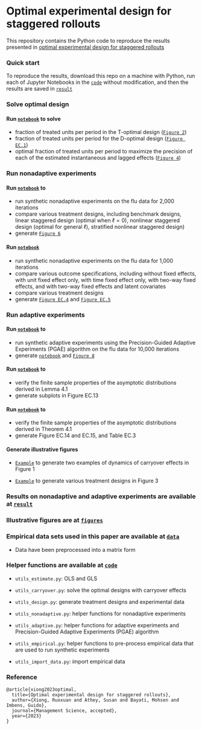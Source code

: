 # Optimal experimental design for staggered rollouts

This repository contains the Python code to reproduce the results presented in [optimal experimental design for staggered rollouts](https://papers.ssrn.com/sol3/papers.cfm?abstract_id=3483934)

### Quick start

To reproduce the results, download this repo on a machine with Python, run each of Jupyter Notebooks in the [`code`](code) without modification, and then the results are saved in [`result`](result)

### Solve optimal design

#### Run [`notebook`](code/optimal-design-Figure-2-4-EC1.ipynb) to solve

- fraction of treated units per period in the T-optimal design ([`Figure 2`](figures/carryover-t-optimal.pdf))
- fraction of treated units per period for the D-optimal design ([`Figure EC.1`](figures/carryover-d-optimal.pdf))
- optimal fraction of treated units per period to maximize the precision of each of the estimated instantaneous and lagged effects ([`Figure 4`](figures/carryover-t-optimal-s-curve.pdf))


### Run nonadaptive experiments

#### Run [`notebook`](code/nonadaptive-flu-Figure-6.ipynb) to

- run synthetic nonadaptive experiments on the flu data for 2,000 iterations 
- compare various treatment designs, including benchmark designs, linear staggered design (optimal when $\ell = 0$), nonlinear staggered design (optimal for general $\ell$), stratified nonlinear staggered design) 
- generate [`Figure 6`](TBD)

#### Run [`notebook`](code/compare-estimator-design-Figure-EC4-EC5.ipynb) 

- run synthetic nonadaptive experiments on the flu data for 1,000 iterations 
- compare various outcome specifications, including without fixed effects, with unit fixed effect only, with time fixed effect only, with two-way fixed effects, and with two-way fixed effects and latent covariates
- compare various treatment designs
- generate [`Figure EC.4`](flu/flu_N_25_T_7_various_methods-full.pdf) and [`Figure EC.5`](result/flu/flu_N_25_T_7_bias-variance.pdf) 

### Run adaptive experiments

#### Run [`notebook`](code/adaptive-flu-Figure-7-8.ipynb) to 

- run synthetic adaptive experiments using the Precision-Guided Adaptive Experiments (PGAE) algorithm on the flu data for 10,000 iterations
- generate [`notebook`](result/flu-adaptive/flu_termination_time.pdf) and [`Figure 8`](result/flu-adaptive/flu_adaptive_comparison.pdf)

#### Run [`notebook`](code/lemma-4.1-finite-sample-Figure-EC13.ipynb) to 

- verify the finite sample properties of the asymptotic distributions derived in Lemma 4.1
- generate subplots in Figure EC.13

#### Run [`notebook`](code/theorem-4.1-finite-sample-Figure-EC14-15.ipynb) to 

- verify the finite sample properties of the asymptotic distributions derived in Theorem 4.1 
- generate Figure EC.14 and EC.15, and Table EC.3


#### Generate illustrative figures 

- [`Example`](code/carryover-effect-Figure-1.ipynb) to generate two examples of dynamics of carryover effects in Figure 1

- [`Example`](code/illustrate-designs-Figure-3.ipynb) to generate various treatment designs in Figure 3

### Results on nonadaptive and adaptive experiments are available at [`result`](result)

### Illustrative figures are at [`figures`](figures)

### Empirical data sets used in this paper are available at [`data`](data)

- Data have been preprocessed into a matrix form


### Helper functions are available at [`code`](code) 

- ```utils_estimate.py```: OLS and GLS

- ```utils_carryover.py```: solve the optimal designs with carryover effects

- ```utils_design.py```: generate treatment designs and experimental data

- ```utils_nonadaptive.py```: helper functions for nonadaptive experiments

- ```utils_adaptive.py```: helper functions for adaptive experiments and Precision-Guided Adaptive Experiments (PGAE) algorithm

- ```utils_empirical.py```: helper functions to pre-process empirical data that are used to run synthetic experiments

- ```utils_import_data.py```: import empirical data

### Reference

```
@article{xiong2023optimal,
  title={Optimal experimental design for staggered rollouts},
  author={Xiong, Ruoxuan and Athey, Susan and Bayati, Mohsen and Imbens, Guido},
  journal={Management Science, accepted},
  year={2023}
}
```
